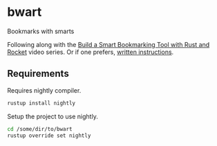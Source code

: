 # bwart
Bookmarks with smarts

Following along with the [Build a Smart Bookmarking Tool with Rust and Rocket](https://www.youtube.com/playlist?list=PLzIwronG0sE56c6hDYOKW3-rPxmIyttoe) video series.  Or if one prefers, [written instructions](https://developers.facebook.com/blog/post/2020/06/03/build-smart-bookmarking-tool-rust-rocket/).

## Requirements
Requires nightly compiler.

```sh
rustup install nightly
```

Setup the project to use nightly.

```sh
cd /some/dir/to/bwart
rustup override set nightly
```

